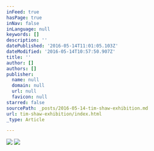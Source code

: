```yaml
---
inFeed: true
hasPage: true
inNav: false
inLanguage: null
keywords: []
description: ''
datePublished: '2016-05-14T11:01:05.103Z'
dateModified: '2016-05-14T10:57:50.907Z'
title: ''
author: []
authors: []
publisher:
  name: null
  domain: null
  url: null
  favicon: null
starred: false
sourcePath: _posts/2016-05-14-tim-shaw-exhibition.md
url: tim-shaw-exhibition/index.html
_type: Article

---
```

![](https://the-grid-user-content.s3-us-west-2.amazonaws.com/9d44b7d5-7f9e-4f64-b969-95d4b5dfd438.jpg)
![](https://the-grid-user-content.s3-us-west-2.amazonaws.com/06b4473f-dc29-4166-a07b-7cf9836017b0.jpg)